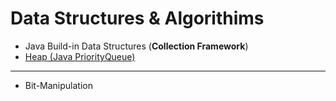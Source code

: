 # Data Structures & Algorithims

* Java Build-in Data Structures (**Collection Framework**)
* [Heap (Java PriorityQueue)](./src/document/md/Heap-DataStructure.md)

---
* Bit-Manipulation
